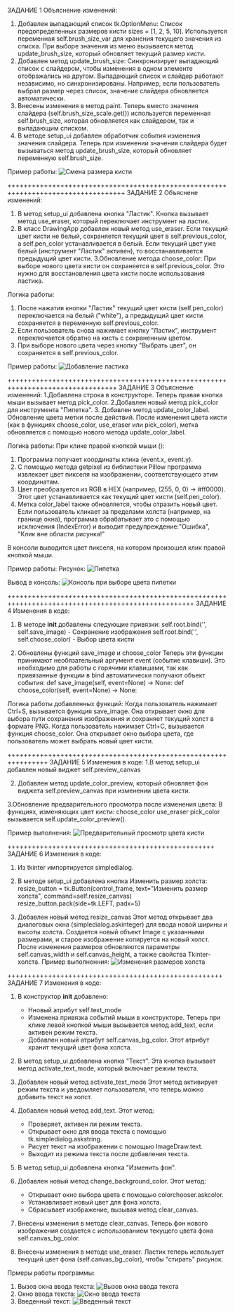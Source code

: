 ЗАДАНИЕ 1
Объяснение изменений:
1. Добавлен выпадающий список tk.OptionMenu:
Список предопределенных размеров кисти sizes = [1, 2, 5, 10].
Используется переменная self.brush_size_var для хранения текущего значения из списка.
При выборе значения из меню вызывается метод update_brush_size, который обновляет текущий размер кисти.
2. Добавлен метод update_brush_size:
Синхронизирует выпадающий список с слайдером, чтобы изменения в одном элементе отображались на другом.
Выпадающий список и слайдер работают независимо, но синхронизированы. Например, если пользователь выбрал размер через список, значение слайдера обновляется автоматически.
3. Внесены изменения в метод paint.
Теперь вместо значения слайдера (self.brush_size_scale.get()) используется переменная self.brush_size, которая обновляется как слайдером, так и выпадающим списком.
4. В методе setup_ui добавлен обработчик события изменения значения слайдера.
Теперь при изменении значения слайдера будет вызываться метод update_brush_size, который обновляет переменную self.brush_size.

Пример работы:
![Смена размера кисти](https://github.com/user-attachments/assets/8f2c919b-fe7a-44bb-b1e3-d7a903709e05)

+++++++++++++++++++++++++++++++++++++++++++++++++++++++++++++++++++++++++++++++++++
ЗАДАНИЕ 2
Объяснене изменений:
1. В метод setup_ui добавлена кнопка "Ластик". Кнопка вызывает метод use_eraser, который переключает инструмент на ластик.
2. В класс DrawingApp добавлен новый метод use_eraser. Если текущий цвет кисти не белый, сохраняется текущий цвет в self.previous_color, а self.pen_color устанавливается в белый.
Если текущий цвет уже белый (инструмент "Ластик" активен), то восстанавливается предыдущий цвет кисти.
3.Обновление метода choose_color: При выборе нового цвета кисти он сохраняется в self.previous_color. Это нужно для восстановления цвета кисти после использования ластика.

Логика работы:
1. После нажатия кнопки "Ластик" текущий цвет кисти (self.pen_color) переключается на белый ("white"), а предыдущий цвет кисти сохраняется в переменную self.previous_color.
2. Если пользователь снова нажимает кнопку "Ластик", инструмент переключается обратно на кисть с сохраненным цветом.
3. При выборе нового цвета через кнопку "Выбрать цвет", он сохраняется в self.previous_color.

Пример работы:
![Добавление ластика](https://github.com/user-attachments/assets/90b4e884-ed65-44a3-a9c1-d623af25bae1)

+++++++++++++++++++++++++++++++++++++++++++++++++++++++++++++++++++++++++++++++++
ЗАДАНИЕ 3
Объяснение изменений:
1.Добавлена строка в конструкторе. Теперь правая кнопка мыши вызывает метод pick_color.
2.Добавлен новый метод pick_color для инструмента "Пипетка".
3. Добавлен метод update_color_label. Обновление цвета метки после действий. После изменения цвета кисти (как в функциях choose_color, use_eraser или pick_color), метка обновляется с помощью нового метода update_color_label.

Логика работы:
При клике правой кнопкой мыши (<Button-3>):
1. Программа получает координаты клика (event.x, event.y).
2. С помощью метода getpixel из библиотеки Pillow программа извлекает цвет пикселя на изображении, соответствующего этим координатам.
3. Цвет преобразуется из RGB в HEX (например, (255, 0, 0) → #ff0000). Этот цвет устанавливается как текущий цвет кисти (self.pen_color).
4. Метка color_label также обновляется, чтобы отразить новый цвет.
Если пользователь кликает за пределами холста (например, на границе окна), программа обрабатывает это с помощью исключения (IndexError) и выводит предупреждение:"Ошибка", "Клик вне области рисунка!"
 
В консоли выводится цвет пикселя, на котором произошел клик правой кнопкой мыши.

Пример работы:
Рисунок:
![Пипетка](https://github.com/user-attachments/assets/c60dcd66-dc7f-4aef-8899-e9b6b5357c78)

Вывод в консоль:
![Консоль при выборе цвета пипетки](https://github.com/user-attachments/assets/d697f54c-0b78-4937-b5b0-d0363ed7886f)

++++++++++++++++++++++++++++++++++++++++++++++++++++++++++++++++++++++++++++++++++++++++++++++++++++
ЗАДАНИЕ 4
Изменения в коде:
1. В методе __init__ добавлены следующие привязки:
    self.root.bind('<Control-s>', self.save_image)  - Сохранение изображения
    self.root.bind('<Control-c>', self.choose_color) - Выбор цвета кисти

2. Обновлены функций save_image и choose_color
Теперь эти функции принимают необязательный аргумент event (событие клавиши). Это необходимо для работы с горячими клавишами, так как привязанные функции в bind автоматически получают объект события:
def save_image(self, event=None) -> None:
def choose_color(self, event=None) -> None:

Логика работы добавленных функций:
Когда пользователь нажимает Ctrl+S, вызывается функция save_image. Она открывает окно для выбора пути сохранения изображения и сохраняет текущий холст в формате PNG.
Когда пользователь нажимает Ctrl+C, вызывается функция choose_color. Она открывает окно выбора цвета, где пользователь может выбрать новый цвет кисти.

++++++++++++++++++++++++++++++++++++++++++++++++++++++++++++++++
ЗАДАНИЕ 5
Изменения в коде:
1.В метод setup_ui добавлен новый виджет self.preview_canvas

2. Добавлен метод update_color_preview, который обновляет фон виджета self.preview_canvas при изменении цвета кисти.

3.Обновление предварительного просмотра после изменения цвета:
 В функциях, изменяющих цвет кисти:
choose_color
use_eraser
pick_color 
вызывается self.update_color_preview().

Пример выполнения:
![Предварительный просмотр цвета кисти](https://github.com/user-attachments/assets/b8eb806b-0939-4917-9244-317e8c7a3f20)

+++++++++++++++++++++++++++++++++++++++++++++++++++
ЗАДАНИЕ 6
Изменения в коде:
1. Из tkinter импортируется simpledialog.

2. В методе setup_ui добавлена кнопка Изменить размер холста:
     resize_button = tk.Button(control_frame, text="Изменить размер холста", command=self.resize_canvas)
     resize_button.pack(side=tk.LEFT, padx=5)

3. Добавлен новый метод resize_canvas
      Этот метод открывает два диалоговых окна (simpledialog.askinteger) для ввода новой ширины и высоты холста.
      Создается новый объект Image с указанными размерами, и старое изображение копируется на новый холст.
      После изменения размеров обновляются параметры self.canvas_width и self.canvas_height, а также свойства Tkinter-холста.
Пример выполненния:
![Изменения размеров холста](https://github.com/user-attachments/assets/8d5f638f-a7ec-4d9f-bd37-56fe844a1486)

+++++++++++++++++++++++++++++++++++++++++++++++++++++
ЗАДАНИЕ 7
Изменения в коде:
1. В конструктор __init__ добавлено:
    - Нновый атрибут self.text_mode
    - Изменена привязка событий мыши в конструкторе. Теперь при клике левой кнопкой мыши вызывается метод add_text, если активен режим текста.
    - Добавлен новый атрибут self.canvas_bg_color. Этот атрибут хранит текущий цвет фона холста.

2.  В метод setup_ui добавлена кнопка "Текст". Эта кнопка вызывает метод activate_text_mode, который включает режим текста.

3. Добавлен новый метод  activate_text_mode
    Этот метод активирует режим текста и уведомляет пользователя, что теперь можно добавить текст на холст.

4. Добавлен новый метод add_text.
    Этот метод:
     - Проверяет, активен ли режим текста.
     - Открывает окно для ввода текста с помощью tk.simpledialog.askstring.
     - Рисует текст на изображении с помощью ImageDraw.text.
     - Выходит из режима текста после добавления текста.

5. В метод setup_ui добавлена кнопка "Изменить фон".

6. Добавлен новый метод change_background_color. 
Этот метод:
     - Открывает окно выбора цвета с помощью colorchooser.askcolor.
     - Устанавливает новый цвет для фона холста.
     - Сбрасывает изображение, вызывая метод clear_canvas.

7. Внесены изменения в методе clear_canvas.
    Теперь фон нового изображения создается с использованием текущего цвета фона self.canvas_bg_color.

8. Внесены изменения в методе use_eraser. Ластик теперь использует текущий цвет фона (self.canvas_bg_color), чтобы "стирать" рисунок.

Прмеры работы программы:
1. Вызов окна ввода текста:
   ![Вызов окна ввода текста](https://github.com/user-attachments/assets/14502bed-f539-4dd2-b2b1-1ebf59484df4)
2. Окно ввода текста:
   ![Окно ввода текста](https://github.com/user-attachments/assets/c3ace403-a26b-4928-ba65-dc978b0928c8)
3. Введенный текст:
   ![Введенный текст](https://github.com/user-attachments/assets/a0507463-9f3d-46e0-bf82-66ebb1351829)

















